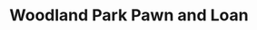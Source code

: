 ---
title: "Woodland Park Pawn and Loan"
url: /woodland-park/woodland-park-pawn-and-loan/
shop: pawnbroker
---
